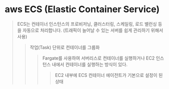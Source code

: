 # aws ECS (Elastic Container Service)

> ECS는 컨테이너 인스턴스의 프로비저닝, 클러스터링, 스케일링, 로드 밸런싱 등을 자동으로 처리합니다. (트래픽이 늘어날 수 있는 서버를 쉽게 관리하기 위해서 사용)
>
> > 작업(Task) 단위로 컨테이너를 그룹화
> >
> > > Fargate를 사용하여 서버리스로 컨테이너를 실행하거나 EC2 인스턴스 내에서 컨테이너를 실행하는 방식이 있다.
> > >
> > > > EC2 내부에 ECS 컨테이너 에이전트가 기본으로 설정이 된 상태
